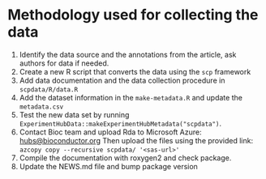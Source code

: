 
# Methodology used for collecting the data


1. Identify the data source and the annotations from the article, ask authors 
   for data if needed. 
2. Create a new R script that converts the data using the `scp` framework
3. Add data documentation and the data collection procedure in 
   `scpdata/R/data.R`
4. Add the dataset information in the `make-metadata.R` and update the 
   `metadata.csv`
5. Test the new data set by running 
  `ExperimentHubData::makeExperimentHubMetadata("scpdata")`. 
6. Contact Bioc team and upload Rda to Microsoft Azure: 
   hubs@bioconductor.org
   Then upload the files using the provided link:
   `azcopy copy --recursive scpdata/ '<sas-url>'`
7. Compile the documentation with roxygen2 and check package.
8. Update the NEWS.md file and bump package version

